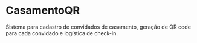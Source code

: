 # CasamentoQR

Sistema para cadastro de convidados de casamento, geração de QR code para cada convidado e logística de check-in.